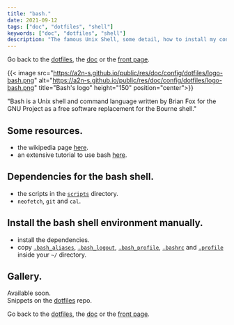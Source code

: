```yaml
---
title: "bash."
date: 2021-09-12
tags: ["doc", "dotfiles", "shell"]
keywords: ["doc", "dotfiles", "shell"]
description: "The famous Unix Shell, some detail, how to install my config."
---
```

Go back to the [dotfiles](/public/doc/config/dotfiles), the [doc](/public/doc/config) or the [front page](/public).  

{{< image src="https://a2n-s.github.io/public/res/doc/config/dotfiles/logo-bash.png" 
          alt="https://a2n-s.github.io/public/res/doc/config/dotfiles/logo-bash.png"
          title="Bash's logo" height="150" position="center">}}

"Bash is a Unix shell and command language written by Brian Fox for the GNU Project as a free software replacement for the Bourne shell."


## Some resources.
- the wikipedia page [here](https://en.wikipedia.org/wiki/Bash_(Unix_shell)).
- an extensive tutorial to use bash [here](https://tldp.org/LDP/Bash-Beginners-Guide/html/index.html).

## Dependencies for the bash shell.
- the scripts in the [`scripts`] directory.
- `neofetch`, `git` and `cal`.

## Install the bash shell environment manually.
- install the dependencies.
- copy [`.bash_aliases`], [`.bash_logout`], [`.bash_profile`], [`.bashrc`] and [`.profile`] inside your `~/` directory.

## Gallery.
Available soon.  
Snippets on the [dotfiles](https://github.com/a2n-s/dotfiles#4-gallery-toc) repo.

Go back to the [dotfiles](/public/doc/config/dotfiles), the [doc](/public/doc/config) or the [front page](/public).  

[`scripts`]:       https://github.com/a2n-s/dotfiles/blob/main/scripts
[`.bash_aliases`]: https://github.com/a2n-s/dotfiles/blob/main/.bash_aliases
[`.bash_logout`]:  https://github.com/a2n-s/dotfiles/blob/main/.bash_logout
[`.bash_profile`]: https://github.com/a2n-s/dotfiles/blob/main/.bash_profile
[`.bashrc`]:       https://github.com/a2n-s/dotfiles/blob/main/.bashrc
[`.profile`]:      https://github.com/a2n-s/dotfiles/blob/main/.profile
